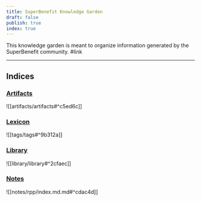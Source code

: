 ```yaml
---
title: SuperBenefit Knowledge Garden
draft: false
publish: true
index: true
---
```


This knowledge garden is meant to organize information generated by the SuperBenefit community.
#link 

---

## Indices

### [Artifacts](artifacts/artifacts.md)

![[artifacts/artifacts#^c5ed6c]]

### [Lexicon](tags/tags.md)

![[tags/tags#^9b312a]]

### [Library](library/library.md)

![[library/library#^2cfaec]]

### [Notes](notes/notes.md)

![[notes/rpp/index.md.md#^cdac4d]]

